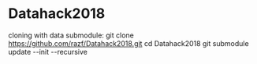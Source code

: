 # Datahack2018

cloning with data submodule:
  git clone https://github.com/razf/Datahack2018.git
  cd Datahack2018
  git submodule update --init --recursive

